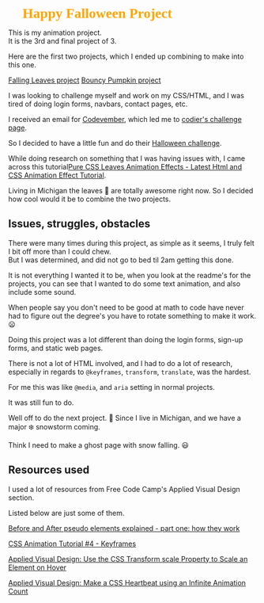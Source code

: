 <span style="color:orange; font-family:Georgia; text-align:center; font-size:2em;;font-weight:bold" > :jack_o_lantern: Happy Falloween Project :jack_o_lantern:</span>

This is my animation project.  
It is the 3rd and final project of 3. 

Here are the first two projects, which I ended up combining to make into this one.

[Falling Leaves project](https://github.com/thenewmona/halloween-2019/tree/master/fall%20leaves)
[Bouncy Pumpkin project](https://github.com/thenewmona/halloween-2019/tree/master/pumpkin)

I was looking to challenge myself and work on my CSS/HTML, and I was tired of doing login forms, navbars, contact pages, etc.  

I received an email for [Codevember](http://codevember.xyz/about), which led me to [codier's challenge page](https://codier.io/).  

So I decided to have a little fun and do their [Halloween challenge](https://codier.io/challenge/ryrOv1xcX?page=2#solutions).  

While doing research on something that I was having issues with, I came across this tutorial[Pure CSS Leaves Animation Effects - Latest Html and CSS Animation Effect Tutorial](https://www.youtube.com/watch?v=fD_AuhsheuU).  

Living in Michigan the leaves :leaves: are totally awesome right now. 
So I decided how cool would it be to combine the two projects. 

## Issues, struggles, obstacles

There were many times during this project, as simple as it seems, I truly felt I bit off more than I could chew.  
But I was determined, and did not go to bed til 2am getting this done. 

It is not everything I wanted it to be, when you look at the readme's for the projects, you can see that I wanted to do some text animation, and also include some sound. 

When people say you don't need to be good at math to code have never had to figure out the degree's you have to rotate something to make it work. :frowning:

Doing this project was a lot different than doing the login forms, sign-up forms, and static web pages. 

There is not a lot of HTML involved, and I had to do a lot of research, especially in regards to `@keyframes`, `transform`, `translate`, was the hardest. 

For me this was like `@media`, and `aria` setting in normal projects. 

It was still fun to do. 

Well off to do the next project. :ghost:
Since I live in Michigan, and we have a major :snowflake: snowstorm coming. 

Think I need to make a ghost page with snow falling. :smiley:

## Resources used 

I used a lot of resources from Free Code Camp's Applied Visual Design section.

Listed below are just some of them. 


[Before and After pseudo elements explained - part one: how they work](https://www.youtube.com/watch?v=zGiirUiWslI)

[CSS Animation Tutorial #4 - Keyframes](https://www.youtube.com/watch?v=PjR97QzOrJM)

[Applied Visual Design: Use the CSS Transform scale Property to Scale an Element on Hover](https://www.freecodecamp.org/learn/responsive-web-design/applied-visual-design/use-the-css-transform-scale-property-to-scale-an-element-on-hover)

[Applied Visual Design: Make a CSS Heartbeat using an Infinite Animation Count](https://www.freecodecamp.org/learn/responsive-web-design/applied-visual-design/make-a-css-heartbeat-using-an-infinite-animation-count)



